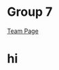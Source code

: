 # Group 7

[Team Page](https://github.com/cse110-fa21-group7/cse110-fa21-group7/blob/main/admin/team.md)

# hi
